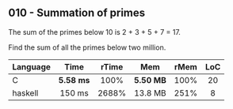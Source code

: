 010 - Summation of primes
-------------------------

The sum of the primes below 10 is 2 + 3 + 5 + 7 = 17.

Find the sum of all the primes below two million.

Language | Time | rTime | Mem | rMem | LoC
--- | :---: | :---: | :---: | :---: | :---:
C | **5.58 ms** | 100% | **5.50 MB** | 100% | 20
haskell | 150 ms | 2688% | 13.8 MB | 251% | 8
